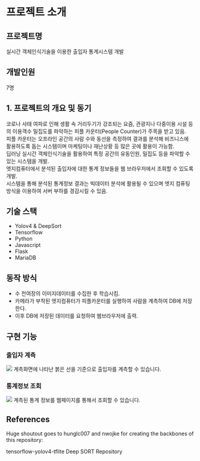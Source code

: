 # 프로젝트 소개

## 프로젝트명
실시간 객체인식기술을 이용한 출입자 통계시스템 개발

## 개발인원
7명

## 1. 프로젝트의 개요 및 동기

 코로나 사태 여파로 인해 생활 속 거리두기가 강조되는 요즘, 관광지나 다중이용 시설 등의 이용객수 밀집도를 파악하는 피플 카운터(People Counter)가 주목을 받고 있음.  
 피플 카운터는 오프라인 공간의 사람 수와 동선을 측정하여 결과를 분석해 비즈니스에 활용하도록 돕는 시스템이며 마케팅이나 재난상황 등 많은 곳에 활용이 가능함.  
 딥러닝 실시간 객체인식기술을 활용하여 특정 공간의 유동인원, 밀집도 등을 파악할 수 있는 시스템을 개발.  
 엣지컴퓨터에서 분석된 출입자에 대한 통계 정보들을 웹 브라우저에서 조회할 수 있도록 개발.  
 시스템을 통해 분석된 통계정보 결과는 빅데이터 분석에 활용될 수 있으며 엣지 컴퓨팅 방식을 이용하여 서버 부하를 경감시킬 수 있음.  

## 기술 스택
 - Yolov4 & DeepSort  
 - Tensorflow
 - Python 
 - Javascript
 - Flask
 - MariaDB

## 동작 방식

 - 수 천여장의 이미지데이터를 수집한 후 학습시킴.  
 - 카메라가 부착된 엣지컴퓨터가 피플카운터를 실행하여 사람을 계측하여 DB에 저장한다.  
 - 이후 DB에 저장된 데이터를 요청하여 웹브라우저에 출력.  

## 구현 기능

### 출입자 계측  
<img src="https://user-images.githubusercontent.com/17917009/173044941-84d0ed82-44cf-4bec-a7fd-09de967a7da6.png">  
계측화면에 나타난 붉은 선을 기준으로 출입자를 계측할 수 있습니다.  

### 통계정보 조회  
<img src="https://user-images.githubusercontent.com/17917009/173045400-00c4e062-96e6-4b64-94f0-2e8eb8d3b244.png">  
계측된 통계 정보를 웹페이지를 통해서 조회할 수 있습니다.  

## References

Huge shoutout goes to hunglc007 and nwojke for creating the backbones of this repository:

tensorflow-yolov4-tflite
Deep SORT Repository
